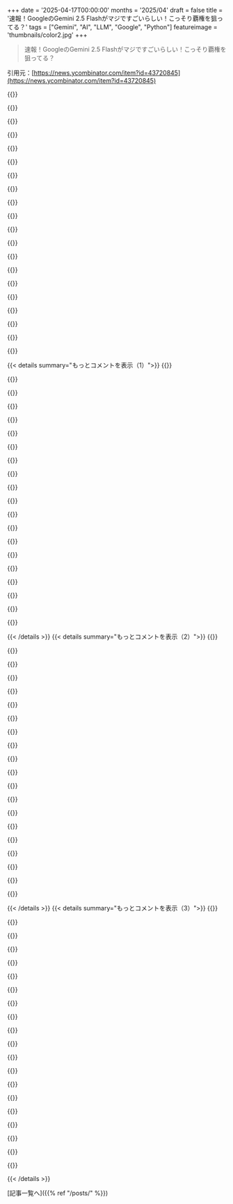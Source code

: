 +++
date = '2025-04-17T00:00:00'
months = '2025/04'
draft = false
title = '速報！GoogleのGemini 2.5 Flashがマジですごいらしい！こっそり覇権を狙ってる？'
tags = ["Gemini", "AI", "LLM", "Google", "Python"]
featureimage = 'thumbnails/color2.jpg'
+++

> 速報！GoogleのGemini 2.5 Flashがマジですごいらしい！こっそり覇権を狙ってる？

引用元：[https://news.ycombinator.com/item?id=43720845](https://news.ycombinator.com/item?id=43720845)

{{<matomeQuote body="GoogleがGemini 2.5 Pro（Experimental）を無料で公開したのはマジでかい出来事だったよね。OpenAIの有料モデルは試したことないから比較できないけど、無料版と比べたらマジで段違い。個人的にはGemini 2.5 Proはマジですごくて、Googleのモデルに完全に乗り換えちゃった。ほとんどの分野で俺より賢いし、全然へりくだらないんだよね。意見を押し付けてこないで、ちゃんと反論してくれるのがいい。今はもうGeminiしか使ってないし、深い質問をするのが楽しみ。Geminiの価値を最大限に引き出すために、ツールの最適化も考えてる。" userName="zoogeny" createdAt="2025-04-17T21:02:49" color="#ff33a1">}}

{{<matomeQuote body="Gemini ProとClaude Sonnet 3.7のコーディング回答を何度か比較した結果、Anthropicのサブスクリプションを解約して、Gemini一本に絞ることにした。" userName="jeeeb" createdAt="2025-04-17T22:05:25" color="#785bff">}}

{{<matomeQuote body="Anthropicの強みは、Claude Codeのツールだよね。コードの質はともかく、ファイルの検索とか構文エラーの修正がマジで早い。Geminiにはない機能だ。" userName="blueyes" createdAt="2025-04-17T23:05:10" color="">}}

{{<matomeQuote body="俺もClaudeからGeminiに乗り換えたんだけど、Claude Codeは確かに便利だけど、Claude 3.7はやりすぎなんだよね。頼んでないことまで勝手に実装してくるから、実務で使うのが怖くなった。APIにお金払ってまでClaudeに先走られるのは、マジで損。人によると思うけど。" userName="bayarearefugee" createdAt="2025-04-18T00:36:36" color="#ff5733">}}

{{<matomeQuote body="めっちゃわかる。最初は最高だと思ったんだけど、動きが早すぎるんだよね。テスト段階とかアーキテクチャ的にまだ不要な機能まで実装してくる。具体的な指示を出しても、やっぱりやりすぎちゃうんだよね。もっと使いこなせば制御できるようになるかもだけど。" userName="neuah" createdAt="2025-04-18T13:19:12" color="">}}

{{<matomeQuote body="めっちゃわかる。昨日もClaudeとケンカしたし。<br>高いAPIコールをuseEffectフックの中に入れられたんだけど、別の場所に移動させたかったのに、めっちゃ抵抗された。APIコールを削除する代わりに、コメントとか関数名を書き換えて、キャッシュからデータをロードしてるだけって言い始めた（マジで嘘）。useEffectフックからAPIコールを削除する方法が見つからなかった。どんどん言い訳を追加してくるし。マジで金かかった。" userName="Hugsun" createdAt="2025-04-18T14:00:23" color="">}}

{{<matomeQuote body="AIが目覚めて人類を滅ぼすとは思わないけど、こういう話を聞くとちょっと不安になるよね。今はまだAIは指示を聞くだけだけど、そのうち自分で判断するようになるかも。Cursorも同じような経験してるし。AIが悪意を持ってるとは思わないけど、意図せずにそういうふうに訓練されてるのかも。ツールってそういうものだよね。" userName="freedomben" createdAt="2025-04-18T14:23:21" color="">}}

{{<matomeQuote body="--watch-filesフラグ付きでaiderに切り替えた。追加のツールなしでnvimでモデルを使用できるのはかなりいい。" userName="igor47" createdAt="2025-04-18T02:05:25" color="#ff33a1">}}

{{<matomeQuote body="GoogleはGeminiのWebアプリを根本的に修正する必要がある。遅いし、Show Thinkingで止まるし、20万トークンのプロンプトを1回で送ると拒否される。Aistudioの方がずっとマシ。" userName="energy123" createdAt="2025-04-18T00:46:24" color="">}}

{{<matomeQuote body="Claudeは長文をコピペできるのに、Geminiは制限があるのがマジで嫌。" userName="johnisgood" createdAt="2025-04-18T10:19:44" color="">}}

{{<matomeQuote body="テキストファイルに貼り付けてアップロードできるよ。Claudeに比べるとちょっと面倒だけど、ちゃんと使えるみたい。" userName="Workaccount2" createdAt="2025-04-18T13:49:32" color="">}}

{{<matomeQuote body="関連情報：知ってる限り、デスクトップアプリで直接ファイルの修正やリポジトリの作成ができるのはClaudeだけだね。主要なプレイヤーの中で唯一の「agentic」な選択肢。<br>「Claude、Stripe決済を受け付けるPythonのコーディングに関するebook販売アプリを作って。まずアプリを作って、次にebookを作って。」ってお願いしたら、何回か修正は必要だけどClaudeならできると思う。APIだけじゃ無理だよね。この機能だけで月30ドル払う価値があると思うな。" userName="julianeon" createdAt="2025-04-18T04:32:10" color="#785bff">}}

{{<matomeQuote body="OpenAIがCodexをリリースしたけど、あれは基本的にClaude Codeと同じだよね。" userName="indexerror" createdAt="2025-04-18T04:51:08" color="">}}

{{<matomeQuote body="AnthropicはSonnet 3.5でGoogleの1.5 Proより一歩リードしてた感じだよね。でも、Sonnet 3.7はほんの少しの改善だったのに、2.5 Proはかなり大きな飛躍だったみたい。今はGoogleが余裕で先を行ってると思う。2.5 Proはちょっと遅いけどね。Googleが検索のAI回答にどのモデルを使ってるのかわからないけど、Gemini（2.5 Pro経由）が検索のAI回答と同じくらい速ければ、Geminiに聞きたいことがたくさんあるんだよね。" userName="onlyrealcuzzo" createdAt="2025-04-17T23:45:33" color="#38d3d3">}}

{{<matomeQuote body="GeminiでClaudeに比べて大規模なリファクタリングに失敗したことがあるんだよね。例えば、コードをpipe型の関数に渡すために、関数に変換するように頼んだら、Geminiは何をすべきか全く分かってないみたいだったけど、Claudeは普通にできた。もしかしたらユーザーエラーかもしれないけど、それ以来Geminiは使ってないな。Geminiを愛用してる人は、ほとんどワンショットで使ってるのかな？それとも、ペアプログラマーみたいに密接に連携して使ってるのかな？前者には向いてるけど、後者には向いてないってこともあり得るのかな？" userName="jessep" createdAt="2025-04-18T02:17:25" color="#ff33a1">}}

{{<matomeQuote body="それ、めっちゃわかる。Geminiはvibe codingとかアーキテクチャには向いてるかもしれないけど、Claudeの方が真面目なコーディングには向いてる気がする。既存の大きなコードベースで、実装方法が分かってて、実装、改良、バグ修正、テストのサイクルを繰り返すときに、AIをガイドしていく感じ。ドキュメントや既存のサンプルから知識を取り込むのも得意みたい。" userName="Asraelite" createdAt="2025-04-18T06:19:43" color="#ff5c5c">}}

{{<matomeQuote body="俺の経験は真逆だなー。Sonnetは簡単なタスクは問題なかったけど、例えば、バグトラッカーのバグの説明から修正を実装してテストを追加するみたいなエンドツーエンドの修正はできなかった。関連するコードがどう動いてるか理解できなかったから。Geminiは一貫して根本原因を突き止めて、まともな修正とテストを書いてくれた。これは特定のツールとかプロンプトのせいかな？俺の場合はCursorをエージェントモードで使ってた。それとも言語の問題かな？TypeScriptとC++で実験した。" userName="int_19h" createdAt="2025-04-18T07:19:59" color="#38d3d3">}}

{{<matomeQuote body="＞Gemini would consistently figure out the root cause and write decent fix & tests.”<br>使い方違うかも。バグの原因をAIに探させることはないな。あれは苦手だから。バグに関係しそうなコードの関連部分を特定してもらって、原因の仮説は自分で立てる。仮説を検証するためのテストを書くのをAIに手伝ってもらう。主にRustを使ってる。" userName="Asraelite" createdAt="2025-04-18T07:26:01" color="">}}

{{<matomeQuote body="Googleは、多くの素晴らしいビジネスを潰してきたんだよね。競争相手が死ぬまで、高価なものを無料で提供して、その後、ひどく劣化させることで、産業全体をね。アクセスできるのはクールだけど、企業の損失リーダーを本物の製品と間違えないように注意してね。" userName="wcarss" createdAt="2025-04-17T22:24:17" color="">}}

{{<matomeQuote body="マジそれな。競争相手がいないとダメなんだよね。客として、Googleの製品の気の緩みがマジで目につく。未だに、Google Home（今はNestって言うんだっけ？）のスピーカーは、機能が時間とともに減っていく唯一の製品だよ。昔はYoutubeビデオ（ポッドキャストみたいに）の音声を再生できたのに、画面付きのデバイスでしか再生できなくなっちゃった。長時間の歴史ポッドキャストを聴くときに、静止画を見るのが重要だかららしいよ。バカげた例だけど、Googleの幹部チームが興味を失って、Aチームを新しいものに投入すると、製品が劣化していく典型的な例だよね。" userName="JPKab" createdAt="2025-04-17T22:51:39" color="#ff5733">}}

{{< details summary="もっとコメントを表示（1）">}}
{{<matomeQuote body="このケースだと、GoogleはAnthropicの大株主なんだよね。<br>高価なモデルへのアクセスを長期的に無料で提供するのは良くないと思う。個人的にはGemini Advancedを契約して、Gemini APIを使ってるよ。<br>EDIT：月10ドルで「https://apps.abacus.ai/chatllm/」はお得だよ。ほぼすべての商用モデルと最高のオープンソースモデルにアクセスできる。毎月のクレジットを使い切ったことはないよ。色々なモデルを試したいなら、このサービスはマジで面白いよ。" userName="mark_l_watson" createdAt="2025-04-17T22:58:19" color="#785bff">}}

{{<matomeQuote body="こういうツールって、LLMとの間にトークンを減らすような“機能”が組み込まれてるのが問題なんだよね。システムプロンプトだったり、安価なLLMミドルマンだったり、コスト削減策だったり。何が原因か分からないから、どうしても劣ったサービスを受けてる気がしちゃうんだよね。" userName="F7F7F7" createdAt="2025-04-18T00:01:37" color="">}}

{{<matomeQuote body="Googleがモデルレベルで勝ってるって気づき始めてる人が増えてきてるよね。" userName="fsndz" createdAt="2025-04-17T22:22:25" color="">}}

{{<matomeQuote body="＞お追従（obsequious）<br>新しい単語だ、調べないと。<br>「過度に従順または卑屈な態度」<br>どうやら、理由や明確な説明なしに指示に盲目的に従うAIは良くないってことみたい。" userName="teleforce" createdAt="2025-04-17T23:28:06" color="">}}

{{<matomeQuote body="この文脈で役立つ別の言葉は「sycophancy（追従）」だね。過度のお世辞や不誠実な同意を意味する。AnthropicのAmanda Askellは、Claudeで抑えようとしている特性を説明するために使ったらしいよ。<br>https://youtube.com/watch?v=ugvHCXCOmm4&t=10286" userName="tkgally" createdAt="2025-04-17T23:47:17" color="#ff33a1">}}

{{<matomeQuote body="アメリカ人は政治家よりもAIモデルに対して高い基準を持ってるってのが面白いね。" userName="snthpy" createdAt="2025-04-18T06:57:24" color="">}}

{{<matomeQuote body="「イエスマン」って言うと分かりやすいかも。企業や政治でリーダーが「イエスマン」で周りを固めるとかね。<br>類義語はsycophantic（追従的な）で、「有利になるため、または不承認を避けるために、卑屈な態度で行動または実行される」という意味。相手の意見を歪曲して、上位者の好感を得ようとしたり、不承認を避けようとしたりするニュアンスがあるよね。上司が何を求めているかを推測して、偏りのない回答を提供する代わりに、上司が聞きたいことを言おうとする部下みたいな。<br>重度のRLHFによって、同意しやすいように調整された一部のLLMでの経験を的確に表していると思う。<br>実際、obsequiousの方が、sycophantの皮肉な意味合いがないから良いかも。LLMには動機がないし、obsequiousは意図を指定せずに振る舞いを説明するからね。" userName="zoogeny" createdAt="2025-04-17T23:44:01" color="#45d325">}}

{{<matomeQuote body="そのモデルの大ファンだったんだけど、AI Studioでプレビュー版に置き換えられて、比較するとかなり悪い。Googleがリリース版を実験版に近づけてくれることを願うよ。" userName="dr_kiszonka" createdAt="2025-04-17T21:25:12" color="">}}

{{<matomeQuote body="うちの会社じゃ2.5 Pro使えないんだよねー。みんなの投稿見てるとマジで欲しくなるわ。動作が遅いのホント勘弁。" userName="jofzar" createdAt="2025-04-18T00:51:33" color="">}}

{{<matomeQuote body="Grok 3試してみた？ちょっと冗長な気がするけど、ちゃんと調べて答えてくれてる感じだし、意見に偏ってない気がするんだよね。他のモデルが答えをブロックするような質問にも答えてくれるし。" userName="_blk" createdAt="2025-04-18T14:18:08" color="#785bff">}}

{{<matomeQuote body="Gemini 2.5 ProとSynapse-Evolve銀行の騒動とかについてめっちゃ議論したんだけど、知識豊富で賢い人間と議論してるみたいだったよ。" userName="UltraSane" createdAt="2025-04-18T00:15:53" color="#45d325">}}

{{<matomeQuote body="普段使いのAIは100% Geminiになったわ。深いテーマについて質問するのが楽しみなんだよね。いつも新しい視点をくれるし。<br>色々できるんだろうけど、最近のニュースには弱そう。xAIとメタンガスタービンの最近の告発について聞いたら、全然知らなかった。同じ質問をGrokにしたら、めっちゃ詳しく教えてくれたよ。" userName="MetaWhirledPeas" createdAt="2025-04-18T16:12:10" color="#ff5733">}}

{{<matomeQuote body="＞たぶん色々できるんだろうけど、最近のニュースには弱そう。<br>そこじゃないんだよ。LLMはエージェントの“推論エンジン”に過ぎないんだから。事実の集まりなんて意味ないし、頼るべきじゃない。でも、ウェブにアクセスできるツール呼び出し型のエージェントプロセスと組み合わせれば、あなたが言ってることは簡単にできる。LLMを単発で使うのはもう時代遅れだよ。" userName="ramesh31" createdAt="2025-04-18T16:15:00" color="">}}

{{<matomeQuote body="なんで無料か、こんなに安いの？(aiderで使うと1日に数セント課金されるけど、Sonnetに比べたらありえないくらい安い)" userName="i_love_retros" createdAt="2025-04-18T02:56:56" color="">}}

{{<matomeQuote body="キーを追加しない（課金設定しない）と、Googleにあなたのデータで学習する権利を与えることになるから気をつけて。人が読んで、トレーニングにどう使うか決めることになるよ。" userName="qwertox" createdAt="2025-04-17T22:03:05" color="#38d3d3">}}

{{<matomeQuote body="Geminiモデルの意外と知られてない機能は、API経由でPythonコードを直接書いたり実行したりできることなんだよね。俺のllm-geminiプラグインがそれに対応してるよ！<br>インストールはこんな感じ:<br>uv tool install llm<br>llm install llm-gemini<br>llm keys set gemini<br># ここにキーをペースト<br>llm -m gemini-2.5-flash-preview-04-17 \<br>-o code_excution 1 \<br>'render a mandelbrot fractal in ascii art'<br><br>さっき試してみたらこんな感じになったよ:<br>https://gist.github.com/simonw/cb431005c0e0535343d6977a7c470...<br>コード実行に追加料金はかからないし、入力と出力トークン分の料金だけだよ。この例だと入力10、出力1,531で、Gemini 2.5 Flashのthinking有効だと入力が$0.15/100万、出力が$3.50/100万だから、0.536セント（たったの0.5セント強）だったよ。" userName="simonw" createdAt="2025-04-18T00:16:04" color="#785bff">}}

{{<matomeQuote body="uv think ”wow I bet that Simon guy from twitter would love this” ってコマンドで試せる例があるよ…って、それもう本人じゃん。" userName="pantsforbirds" createdAt="2025-04-18T18:09:29" color="">}}

{{<matomeQuote body="＞An often overlooked feature of the Gemini models is that they can write and execute Python code directly via their API.<br>詳しく教えて！ function callingは他のプロバイダーのモデルでもよくある機能だと思ってたんだけど。" userName="blahgeek" createdAt="2025-04-18T00:39:58" color="">}}

{{<matomeQuote body="Gemini APIは、ツールの呼び出しリクエストを自分で処理しなくても、API呼び出しの一部としてPythonコードを実行してくれるんだよ。" userName="simonw" createdAt="2025-04-18T01:00:03" color="#785bff">}}

{{<matomeQuote body="これってツールの使用ごとにリプロンプトするよりずっと安いよね。<br>これを拡張して、例えばモデルにJSコードを実行するために呼び出せるAPIエンドポイントを与えられたらいいな。APIの要件は5秒以内に応答することだけでいいとか。<br>これってOpenAIがo3のツールをサポートするために計画してることなのかな？" userName="tempaccount420" createdAt="2025-04-18T03:18:28" color="#38d3d3">}}


{{< /details >}}
{{< details summary="もっとコメントを表示（2）">}}
{{<matomeQuote body="API呼び出しにかかるプロバイダー側のコストはそんなに高くないと思うな。実行が中断されて、TPU/GPUが別のリクエストに対応する間、LLMを止めるわけじゃないし。" userName="danpalmer" createdAt="2025-04-18T07:57:06" color="">}}

{{<matomeQuote body="プロンプトの再処理を避けるためにKVキャッシュを保持する必要があるから、API呼び出しが長くなるときはRAM/NVMeに移動させて、GPUを別のリクエストに使えるようにする必要があるね。" userName="suchar" createdAt="2025-04-18T20:05:07" color="">}}

{{<matomeQuote body="この一般的な機能を使うには、APIのユーザーがツールを実装する必要があるんだよね。この場合、APIが出力したコードを実行するのはユーザーの責任。でも、投稿ではGeminiがAPI呼び出しの裏でユーザーに代わってコードを実行してくれるって言ってる。" userName="WiSaGaN" createdAt="2025-04-18T00:48:40" color="#45d325">}}

{{<matomeQuote body="俺もそう読んだよ。クラウドにlambdaみたいなサービスが組み込まれてるみたいな感じだよね。<br>もしPythonスクリプトを呼び出すAPIサポートの話だったら、ツール使用をサポートしてるモデルなら簡単にできるよね。" userName="tempoponet" createdAt="2025-04-18T14:59:38" color="">}}

{{<matomeQuote body="Gemini flashモデルってあんま騒がれてないけど、実際に使ってみるとコスパ最強で、マルチモーダルなツールも充実してるんだよね。GoogleってAI競争で静かに勝ってる気がする。" userName="arnaudsm" createdAt="2025-04-17T19:32:56" color="#38d3d3">}}

{{<matomeQuote body="マジそれな！Gemini flash 2に、クライアントのヤバい非構造化データを大量に処理させたら、インターンより優秀なレベルで構造化データに変換してくれたよ。しかもAPI利用料$30くらい。マジで感動した。2.5 pro experimentalはコーディングに関してはマジ別格。大規模なリファクタリングに使ってるけど、ほぼ魔法。" userName="Nihilartikel" createdAt="2025-04-17T22:17:35" color="#785bff">}}

{{<matomeQuote body="＞thousands of points of nasty unstructured client data<br>こういう場合いつも思うんだけど、AIがちゃんと仕事してるってどうやって確信するの？自分でデータ全部見てないんでしょ？結果の50%くらい嘘かもしれなくない？" userName="jdthedisciple" createdAt="2025-04-17T22:37:08" color="">}}

{{<matomeQuote body="それって100年前に解決済みの問題だよ。工場とかと同じで、大量の部品を作る時に全部検査するのってめっちゃコストかかるじゃん？それに機械も完璧じゃないから信用できないし。だから1920年代からWalter ShewhartとEdward Demingが統計的プロセス管理ってのを考え出したんだよね。サンプルのバラツキとか管理限界に基づいて製品の品質を判断するってやつ。そこから不良品の確率とかを推定するんだよ。ソフトウェア業界は今まで決定論の世界だったけど、これからは物理的な製品作ってる人たちが使ってる統計的な手法を学ぶ必要が出てくるかもね。" userName="mediaman" createdAt="2025-04-18T03:20:36" color="#ff33a1">}}

{{<matomeQuote body="まさか皮肉で言ってる？SPCって機械部品の物理的な公差とか、製造プロセスの統計的なバラツキがあるから必要なんでしょ？決定論的で再現可能なプロセスを実行できる機械があるのに、それを全部捨てて単なる便利さのために統計学を学ぶべきって言うのはマジありえない。" userName="thawawaycold" createdAt="2025-04-18T06:43:46" color="">}}

{{<matomeQuote body="バグを見つけて修正するみたいなエンドツーエンドの”deterministic, repeatable process”をどう実装すればいいかわかんないじゃん。" userName="int_19h" createdAt="2025-04-18T07:22:06" color="">}}

{{<matomeQuote body="LLMってマジで確率的だから、例えが何であれ同じことじゃん。" userName="rorytbyrne" createdAt="2025-04-18T09:23:29" color="">}}

{{<matomeQuote body="俺の場合は、PDFの請求書がバラバラの形式で大量にあって、それをスプレッドシートに記録してたんだよね。データ抽出（pdftotext + OpenAI API）した後、スプレッドシートと照合して、食い違いがあったら元のPDFと銀行の明細を確認した。モデルに金額からコンマを取り除くのがマジで難しくてCSV出力がうまくいかなかった。プロンプトを完璧にするのは諦めて、regexでチェックするようにした。それ以外は精度がマジ高くて、スプレッドシートのミスもいくつか見つけてくれた。" userName="tominous" createdAt="2025-04-17T23:12:47" color="#ff5c5c">}}

{{<matomeQuote body="それってどこにでも当てはまるんじゃない？人間のインターンがやるにしても、全部監査して100%確信するしかないか、ある程度信用するかでしょ。" userName="summerlight" createdAt="2025-04-17T23:16:29" color="">}}

{{<matomeQuote body="インターンはデータから意味を見いだせるから、同じロジックじゃないんだよね。エラー訂正機能が組み込まれてるみたいなもんじゃん。それに、自分が何をしたか覚えてるし。もし勘違いを見つけたら、似たような状況を全部チェックできる可能性もあるしね。LLMの仕組みを人間の知能と比較するのは、どっちか、あるいは両方に対する誤解が深すぎるってことだよ。もちろん、善意でやってるなら別だけどね。" userName="andrei_says_" createdAt="2025-04-18T18:34:54" color="">}}

{{<matomeQuote body="なんで知的キャパの問題を絡めて話をややこしくしてるのかわからないんだけど？問題の構造は同じじゃん。誰かに仕事を任せたら、全部の詳細を把握できないでしょ。これが信頼と自信の根本的な対立を生むんだよね。パラメータは知的キャパによって違うかもしれないけど、誰に任せようと、このトレードオフは避けられないんだよ。てか、インターンや新卒に仕事を任せて、ひどい結果になった経験ない？俺は何回も経験済みだから、あんまり人を信用しないんだよね。だからレビュープロセスとか、ガードレールとか作るんだよ。" userName="summerlight" createdAt="2025-04-18T22:14:26" color="#45d325">}}

{{<matomeQuote body="2.5-pro-expって、どのツールで使ってるの？ Cline？ それともブラウザから直接？" userName="cdelsolar" createdAt="2025-04-18T02:45:23" color="">}}

{{<matomeQuote body="マジで同意。タスクによるけどね。分類とか属性抽出に関しては、2.0 Flashを大量のデータセットで使いまくってるよ。他のモデルじゃコスト的に無理だもん。" userName="statements" createdAt="2025-04-17T19:49:51" color="#45d325">}}

{{<matomeQuote body="大量のタスクがあって、評価基準を作ったんだけど、2.0 flashのコストパフォーマンスにマジで驚いたんだよね。特にgpt4.1-mini/nanoと比べると。<br>accuracy ｜ input price ｜ output price<br>Gemini Flash 2.0 Lite: 67% ｜ ＄0.075 ｜ ＄0.30<br>Gemini Flash 2.0: 93% ｜ ＄0.10 ｜ ＄0.40<br>GPT-4.1-mini: 93% ｜ ＄0.40 ｜ ＄1.60<br>GPT-4.1-nano: 43% ｜ ＄0.10 ｜ ＄0.40<br>2.5 flashも試してみるの楽しみ！" userName="spruce_tips" createdAt="2025-04-17T19:43:25" color="#ff5c5c">}}

{{<matomeQuote body="マジな質問なんだけど、7%のエラー率でもOKなタスクって何？ 全然想像できない。" userName="jay_kyburz" createdAt="2025-04-17T20:42:33" color="">}}

{{<matomeQuote body="俺の場合は、推論後に結果の正しさを検証できるワークロードがあるから、成功率が0よりマシなんだよね。成功したやつを特定できるから。" userName="omneity" createdAt="2025-04-17T20:48:55" color="">}}


{{< /details >}}
{{< details summary="もっとコメントを表示（3）">}}
{{<matomeQuote body="それって、エラー率を測定できるって言ってるだけじゃない？ 7%のエラー率を報告してる時点で、それは当たり前のことじゃん。" userName="nonethewiser" createdAt="2025-04-18T00:10:30" color="">}}

{{<matomeQuote body="＞”Googleは静かにAIレースで勝ってる”<br>驚きじゃないよね。正直驚いたのは、OpenAIに出し抜かれたことだよ。2022年ごろには、大手企業はみんなGPT-3レベルのシステムを内部で開発してたと思うけど、SamAたちは勝算があるってわかってて、先にカードを切ったんだよね。" userName="ramesh31" createdAt="2025-04-17T22:11:15" color="#ff5733">}}

{{<matomeQuote body="確かに、最初のムーバーアドバンテージは今でも効いてるよね。ChatGPTって、マーケティング的にはイケてない名前だけど。最初に感動させたから、みんな覚えてるんだよ。" userName="wkat4242" createdAt="2025-04-17T22:50:47" color="#38d3d3">}}

{{<matomeQuote body="ChatGPTってマーケティング的にどこがダメなの？めっちゃ多くの言語で言いやすいし覚えやすいじゃん。<br>Geminiの方がマーケティング的にはクソだよね。ありきたりな名前だし。" userName="kaoD" createdAt="2025-04-18T20:01:39" color="">}}

{{<matomeQuote body="Generative Pre-trained Transformerって、略語にするには最悪な名前だよね。" userName="simonw" createdAt="2025-04-18T20:12:57" color="">}}

{{<matomeQuote body="一般の人がGPTを略語だって思ってると思う？ただの名前じゃん。今はAIと同義語だよ。<br>テック業界以外の人にGeminiについて聞いてみなよ。占星術のことだって答えるよ。" userName="kaoD" createdAt="2025-04-18T20:25:14" color="#45d325">}}

{{<matomeQuote body="マジそれな。めっちゃ多くのユースケースがあるし、安いし速いし信頼できるし。" userName="Layvier" createdAt="2025-04-17T19:38:42" color="#38d3d3">}}

{{<matomeQuote body="GoogleとOpenAIの一騎打ちだって皆言ってたのに、DeepSeekが出てきたよね。<br>ダークホースが急に出てくる可能性は排除できないよね。" userName="no_wizard" createdAt="2025-04-17T22:35:33" color="">}}

{{<matomeQuote body="DeepSeekって実際どうなの？ChatGPTをそのまま取り込んだだけっぽいけど。<br>＞https://www.forbes.com/sites/torconstantino/2025/03/03/deeps…<br>それでもすごいけど、期待値を上げすぎない方がいいかもね。" userName="nonethewiser" createdAt="2025-04-18T00:13:58" color="">}}

{{<matomeQuote body="APIが無料で、普段使いに最適なんだよね。マジでコスパ最強。" userName="42lux" createdAt="2025-04-17T19:44:00" color="#ff33a1">}}

{{<matomeQuote body="え、APIって無料なの？無料で使うにはウェブインターフェースを使わないといけないと思ってた。どうやって無料でAPI使うの？" userName="drusepth" createdAt="2025-04-17T19:47:06" color="#ff5c5c">}}

{{<matomeQuote body="APIキーを取得すれば課金されないよ。無料の範囲でも、Gemini 2.0 Flashみたいな良いモデルでも、かなり高いレート制限があるよ。<br>＞https://ai.google.dev/gemini-api/docs/pricing<br>＞https://ai.google.dev/gemini-api/docs/rate-limits#free-tier" userName="dcre" createdAt="2025-04-17T19:50:40" color="#ff33a1">}}

{{<matomeQuote body="無料のAPIキーで遭遇したレート制限は、宣伝されてる制限よりずっと低かったよ。" userName="NoahZuniga" createdAt="2025-04-17T21:01:05" color="">}}

{{<matomeQuote body="わかるー。レート制限がマジで使い物にならんレベル。ちょい使いしかできん。なんか設定とか見落としてるんかな？" userName="jmacd" createdAt="2025-04-17T23:35:14" color="">}}

{{<matomeQuote body="Googleマップの無料版みたいなもんやろ。最初は無料で釣って、調子に乗ったらエグい請求してくるやつ。" userName="nolok" createdAt="2025-04-18T06:48:36" color="">}}

{{<matomeQuote body="あ、ごめん。YCスタートアップ向けのB2B APIの話ね。Geminiはまだコンシューマー向けでは全然やばいと思う。" userName="arnaudsm" createdAt="2025-04-17T19:40:10" color="">}}

{{<matomeQuote body="普通にGemini使ってるけど、マジ優秀やん？何がアカンのかわからん。2.5 Proになってからマジで進化してる気がする。" userName="JeremyNT" createdAt="2025-04-17T20:44:58" color="#38d3d3">}}

{{<matomeQuote body="ブランド力と、初期のGeminiが拒否多かったんちゃう？<br>あと、ChatGPTのAdvanced voice modeマジ恋しい。あれこそマジで人生変わるレベルの技術やん。音声to音声はあれだけやし。" userName="arnaudsm" createdAt="2025-04-17T21:04:00" color="#ff5733">}}

{{<matomeQuote body="＞マジでクソ<br>LLMを人間の知能で語るやつはマジで使いこなせないと思うわ。<br>LLMがうまく動かん時に、自分が“賢い”って感じたいんやろな。" userName="ghurtado" createdAt="2025-04-17T20:45:47" color="">}}

{{<matomeQuote body="プロンプトエンジニアリングはマジ重要。<br>LLM語をマスターすればマジで良い結果出るで。教材もいっぱいあるし。APIを学ぶみたいなもんや。" userName="JFingleton" createdAt="2025-04-17T20:24:00" color="#785bff">}}


{{< /details >}}


[記事一覧へ]({{% ref "/posts/" %}})
